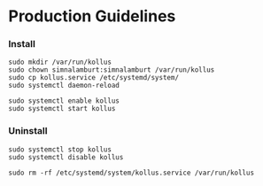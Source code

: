 Production Guidelines
========

### Install
```shell
sudo mkdir /var/run/kollus
sudo chown simnalamburt:simnalamburt /var/run/kollus
sudo cp kollus.service /etc/systemd/system/
sudo systemctl daemon-reload

sudo systemctl enable kollus
sudo systemctl start kollus
```

### Uninstall
```shell
sudo systemctl stop kollus
sudo systemctl disable kollus

sudo rm -rf /etc/systemd/system/kollus.service /var/run/kollus
```
